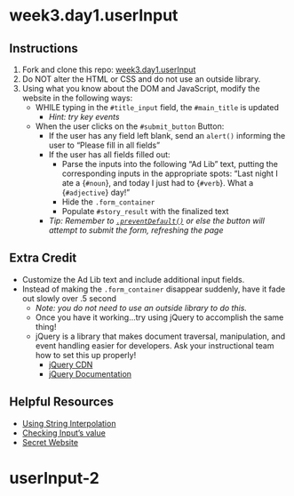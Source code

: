 # week3.day1.userInput

## Instructions
1. Fork and clone this repo: [week3.day1.userInput](https://github.com/AllStarCodeOrg/week3.day1.userInput)
2. Do NOT alter the HTML or CSS and do not use an outside library.
3. Using what you know about the DOM and JavaScript, modify the website in the following ways:
   - WHILE typing in the `#title_input` field, the `#main_title` is updated
     - *Hint: try key events*
   - When the user clicks on the `#submit_button` Button:
     - If the user has any field left blank, send an `alert()` informing the user to “Please fill in all fields”
     - If the user has all fields filled out:
       - Parse the inputs into the following “Ad Lib” text, putting the corresponding inputs in the appropriate spots: “Last night I ate a {`#noun`}, and today I just had to {`#verb`}. What a {`#adjective`} day!”
       - Hide the `.form_container`
       - Populate `#story_result` with the finalized text
     - *Tip: Remember to [`.preventDefault()`](https://developer.mozilla.org/en-US/docs/Web/API/Event/preventDefault) or else the button will attempt to submit the form, refreshing the page*

## Extra Credit
- Customize the Ad Lib text and include additional input fields.
- Instead of making the `.form_container` disappear suddenly, have it fade out slowly over .5 second
   - *Note: you do not need to use an outside library to do this.*
   - Once you have it working...try using jQuery to accomplish the same thing!
   - jQuery is a library that makes document traversal, manipulation, and event handling easier for developers. Ask your instructional team how to set this up properly!
     - [jQuery CDN](https://code.jquery.com/jquery-3.3.1.js)
     - [jQuery Documentation](https://api.jquery.com/)

## Helpful Resources
- [Using String Interpolation](https://medium.com/@SunnyB/switching-to-es6-part-2-string-interpolation-and-template-literals-2f1b0ee56740)
- [Checking Input’s value](https://www.w3schools.com/jsref/prop_text_value.asp)
- [Secret Website](https://2018-asc-secret.glitch.me/)
# userInput-2
